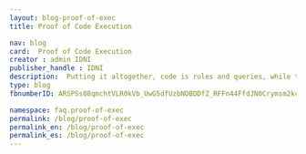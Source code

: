 ```yaml
---
layout: blog-proof-of-exec
title: Proof of Code Execution

nav: blog
card:  Proof of Code Execution
creator : admin IDNI
publisher_handle : IDNI
description:  Putting it altogether, code is rules and queries, while the compiler (being essentially an autoprover) follows the rules and their consequences and outputs answers
type: blog
fbnumberID: ARSPSs08qmchtVLR0kVb_UwG5dfUzbNOBDDfZ_RFFn44FfdJN0Crymsm2kcHsTqcYEg

namespace: faq.proof-of-exec
permalink: /blog/proof-of-exec
permalink_en: /blog/proof-of-exec
permalink_es: /blog/proof-of-exec
---
```

